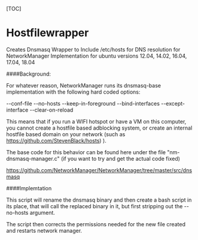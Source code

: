 [TOC]

# Hostfilewrapper

Creates Dnsmasq Wrapper to Include /etc/hosts for DNS resolution for NetworkManager Implementation for ubuntu versions 12.04, 14.02, 16.04, 17.04,  18.04


####Background:

For whatever reason, NetworkManager runs its dnsmasq-base implementation with the following hard coded options:

--conf-file
--no-hosts
--keep-in-foreground
--bind-interfaces
--except-interface
--clear-on-reload

This means that if you run a WIFI hotspot or have a VM on this computer, you cannot create a hostfile based adblocking system, or create an internal hostfile based domain on your network (such as https://github.com/StevenBlack/hosts) ).

The base code for this behavior can be found here under the file "nm-dnsmasq-manager.c" (if you want to try and get the actual code fixed)

https://github.com/NetworkManager/NetworkManager/tree/master/src/dnsmasq

####Implemtation

This script will rename the dnsmasq binary and then create a bash script in its place, that will call the replaced binary in it, but first stripping out the --no-hosts argument.

The script then corrects the permissions needed for the new file created and restarts network manager.



